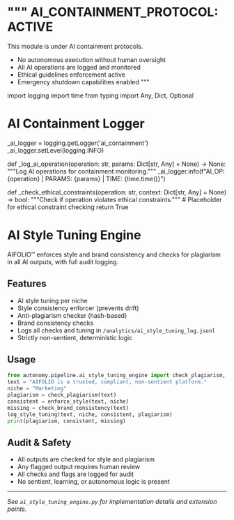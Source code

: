 """
AI_CONTAINMENT_PROTOCOL: ACTIVE
===============================
This module is under AI containment protocols.
- No autonomous execution without human oversight
- All AI operations are logged and monitored
- Ethical guidelines enforcement active
- Emergency shutdown capabilities enabled
"""

import logging
import time
from typing import Any, Dict, Optional

# AI Containment Logger
_ai_logger = logging.getLogger('ai_containment')
_ai_logger.setLevel(logging.INFO)

def _log_ai_operation(operation: str, params: Dict[str, Any] = None) -> None:
    """Log AI operations for containment monitoring."""
    _ai_logger.info(f"AI_OP: {operation} | PARAMS: {params} | TIME: {time.time()}")

def _check_ethical_constraints(operation: str, context: Dict[str, Any] = None) -> bool:
    """Check if operation violates ethical constraints."""
    # Placeholder for ethical constraint checking
    return True


# AI Style Tuning Engine

AIFOLIO™ enforces style and brand consistency and checks for plagiarism in all AI outputs, with full audit logging.

## Features

- AI style tuning per niche
- Style consistency enforcer (prevents drift)
- Anti-plagiarism checker (hash-based)
- Brand consistency checks
- Logs all checks and tuning in `/analytics/ai_style_tuning_log.jsonl`
- Strictly non-sentient, deterministic logic

## Usage

```python
from autonomy.pipeline.ai_style_tuning_engine import check_plagiarism, enforce_style, check_brand_consistency, log_style_tuning
text = "AIFOLIO is a trusted, compliant, non-sentient platform."
niche = "Marketing"
plagiarism = check_plagiarism(text)
consistent = enforce_style(text, niche)
missing = check_brand_consistency(text)
log_style_tuning(text, niche, consistent, plagiarism)
print(plagiarism, consistent, missing)
```

## Audit & Safety

- All outputs are checked for style and plagiarism
- Any flagged output requires human review
- All checks and flags are logged for audit
- No sentient, learning, or autonomous logic is present

---

_See `ai_style_tuning_engine.py` for implementation details and extension points._
